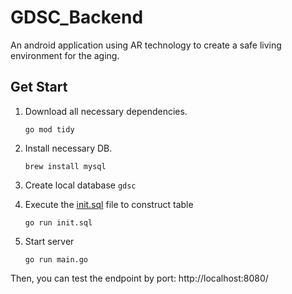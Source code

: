 # GDSC_Backend
An android application using AR technology to create a safe living environment for the aging.

## Get Start
1. Download all necessary dependencies.

    ``go mod tidy `` 

2. Install necessary DB.

    ``brew install mysql``

3. Create local database `gdsc`

4. Execute the [init.sql](config%2Finit.sql) file to construct table

    ``go run init.sql``

5. Start server

   ``go run main.go``

Then, you can test the endpoint by port: http://localhost:8080/